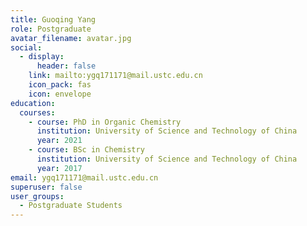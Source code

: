 ```yaml
---
title: Guoqing Yang
role: Postgraduate
avatar_filename: avatar.jpg
social:
  - display:
      header: false
    link: mailto:ygq171171@mail.ustc.edu.cn
    icon_pack: fas
    icon: envelope
education:
  courses:
    - course: PhD in Organic Chemistry
      institution: University of Science and Technology of China
      year: 2021
    - course: BSc in Chemistry
      institution: University of Science and Technology of China
      year: 2017
email: ygq171171@mail.ustc.edu.cn
superuser: false
user_groups:
  - Postgraduate Students
---
```

